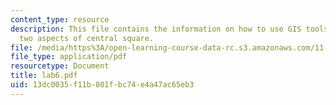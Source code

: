 ```yaml
---
content_type: resource
description: This file contains the information on how to use GIS tools to compare
  two aspects of central square.
file: /media/https%3A/open-learning-course-data-rc.s3.amazonaws.com/11-204-planning-communications-and-digital-media-fall-2004/13dc0035f11b801fbc74e4a47ac65eb3_lab6.pdf
file_type: application/pdf
resourcetype: Document
title: lab6.pdf
uid: 13dc0035-f11b-801f-bc74-e4a47ac65eb3
---
```

